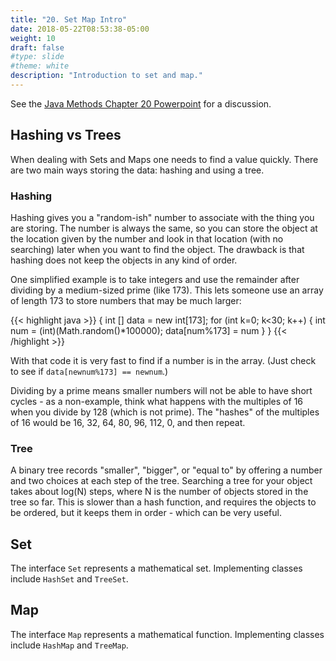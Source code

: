 ```yaml
---
title: "20. Set Map Intro"
date: 2018-05-22T08:53:38-05:00
weight: 10
draft: false
#type: slide
#theme: white
description: "Introduction to set and map."
---
```


See the [Java Methods Chapter 20 Powerpoint](http://www.skylit.com/javamethods2/ppt/Ch20.ppt) for a discussion. 

## Hashing vs Trees

When dealing with Sets and Maps one needs to find a value quickly. There are two main ways storing the data: hashing and using a tree. 

### Hashing

Hashing gives you a "random-ish" number to associate with the thing you are storing. The number is always the same, so you can store the object at the location given by the number and look in that location (with no searching) later when you want to find the object. The drawback is that hashing does not keep the objects in any kind of order.

One simplified example is to take integers and use the remainder after dividing by a medium-sized prime (like 173). This lets someone use an array of length 173 to store numbers that may be much larger:

{{< highlight java >}}
{
  int [] data = new int[173];
  for (int k=0; k<30; k++) {
    int num = (int)(Math.random()*100000);
    data[num%173] = num
  }
}
{{< /highlight >}}

With that code it is very fast to find if a number is in the array. (Just check to see if `data[newnum%173] == newnum`.)

Dividing by a prime means smaller numbers will not be able to have short cycles - as a non-example, think what happens with the multiples of 16 when you divide by 128 (which is not prime). The "hashes" of the multiples of 16 would be 16, 32, 64, 80, 96, 112, 0, and then repeat.

### Tree

A binary tree records "smaller", "bigger", or "equal to" by offering a number and two choices at each step of the tree. Searching a tree for your object takes about log(N) steps, where N is the number of objects stored in the tree so far. This is slower than a hash function, and requires the objects to be ordered, but it keeps them in order - which can be very useful.

## Set

The interface `Set` represents a mathematical set. Implementing classes include `HashSet` and `TreeSet`.

## Map

The interface `Map` represents a mathematical function. Implementing classes include `HashMap` and `TreeMap`.

